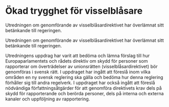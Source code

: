 # Ökad trygghet för visselblåsare

Utredningen om genomförande av visselblåsardirektivet har överlämnat sitt betänkande till regeringen.

Utredningen om genomförande av visselblåsardirektivet har överlämnat sitt betänkande till regeringen.

Utredningens uppdrag har varit att bedöma och lämna förslag till hur Europaparlamentets och rådets direktiv om skydd för personer som rapporterar om överträdelser av unionsrätten (visselblåsardirektivet) bör genomföras i svensk rätt. I uppdraget har ingått att föreslå inom vilka områden en ny svensk reglering ska gälla och bedöma hur denna reglering förhåller sig till andra regelverk. I uppdraget har också ingått att föreslå nödvändiga författningsåtgärder för att genomföra direktivets krav dels på skydd för rapporterande och berörda personer, dels på interna och externa kanaler och uppföljning av rapportering.
